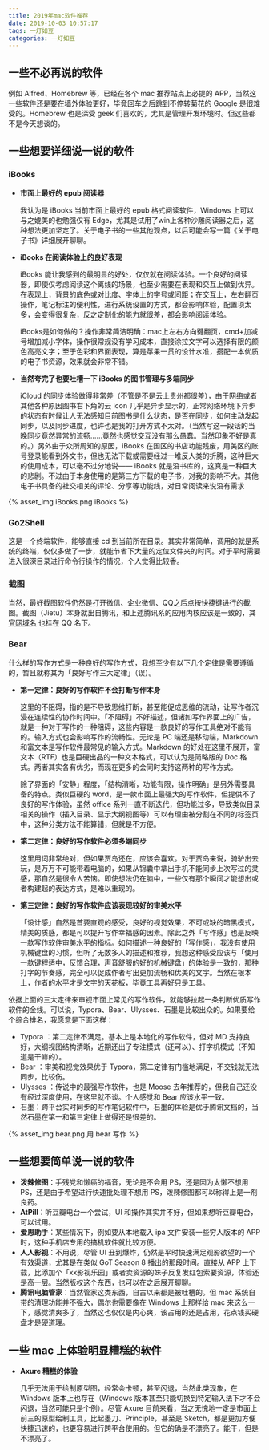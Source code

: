 ```yaml
---
title: 2019年mac软件推荐
date: 2019-10-03 10:57:17
tags: 一灯如豆
categories: 一灯如豆
---
```


## 一些不必再说的软件

例如 Alfred、Homebrew 等，已经在各个 mac 推荐站点上必提的 APP，当然这一些软件还是要在墙外体验更好，毕竟回车之后跳到不停转菊花的 Google 是很难受的。Homebrew 也是深受 geek 们喜欢的，尤其是管理开发环境时。但这些都不是今天想谈的。



## 一些想要详细说一说的软件



### iBooks

- **市面上最好的 epub 阅读器**

  我认为是 iBooks 当前市面上最好的 epub 格式阅读软件，Windows 上可以与之媲美的也勉强仅有 Edge，尤其是试用了win上各种沙雕阅读器之后，这种想法更加坚定了。关于电子书的一些其他观点，以后可能会写一篇《关于电子书》详细展开聊聊。

- **iBooks 在阅读体验上的良好表现**

  iBooks 能让我感到的最明显的好处，仅仅就在阅读体验。一个良好的阅读器，即使仅考虑阅读这个离线的场景，也至少需要在表现和交互上做到优异。在表现上，背景的底色或对比度、字体上的字号或间距；在交互上，左右翻页操作，笔记标注的便利性，进行系统设置的方式，都会影响体验，配置项太多，会变得很复杂，反之定制化的能力就很差，都会影响阅读体验。

  iBooks是如何做的？操作非常简洁明确：mac上左右方向键翻页，cmd+加减号增加减小字体，操作很常规没有学习成本，直接涂拉文字可以选择有限的颜色高亮文字；至于色彩和界面表现，算是苹果一贯的设计水准，搭配一本优质的电子书资源，效果就会非常不错。

- **当然夸完了也要吐槽一下 iBooks 的图书管理与多端同步**

  iCloud 的同步体验做得非常差（不管是不是云上贵州都很差），由于网络或者其他各种原因图书右下角的云 icon 几乎是异步显示的，正常网络环境下异步的状态有时候让人无法感知目前图书是什么状态，是否在同步，如何主动发起同步，以及同步进度，也许也是我的打开方式不太对。（当然写这一段话的当晚同步竟然异常的流畅……竟然也感觉交互没有那么愚蠢。当然印象不好是真的。）另外由于众所周知的原因，iBooks 在国区的书店功能残废，用美区的账号登录能看到外文书，但也无法下载或需要经过一堆反人类的折腾，这种巨大的使用成本，可以毫不过分地说—— iBooks 就是没书库的，这真是一种巨大的悲剧。不过由于本身使用的是第三方下载的电子书，对我的影响不大。其他电子书具备的社交相关的评论、分享等功能线，对日常阅读来说没有需求

{% asset_img iBooks.png iBooks %}



### Go2Shell

这是一个终端软件，能够直接 cd 到当前所在目录。其实非常简单，调用的就是系统的终端，仅仅多做了一步，就能节省下大量的定位文件夹的时间。对于平时需要进入很深目录进行命令行操作的情况，个人觉得比较香。



### 截图

当然，最好截图软件仍然是打开微信、企业微信、QQ之后点按快捷键进行的截图。截图（Jietu）本身就出自腾讯，和上述腾讯系的应用内核应该是一致的，其 [官网域名](https://jietu.qq.com/) 也挂在 QQ 名下。



### Bear

什么样的写作方式是一种良好的写作方式，我想至少有以下几个定律是需要遵循的，暂且就称其为「良好写作三大定律」（误）。

- **第一定律：良好的写作软件不会打断写作本身**
  
  这里的不阻碍，指的是不导致思维打断，甚至能促成思维的流动，让写作者沉浸在连续性的协作时间中。「不阻碍」不好描述，但诸如写作界面上的广告，就是一种对于写作的一种阻碍，这些内容是一款良好的写作工具绝对不能有的。输入方式也会影响写作的流畅性。无论是 PC 端还是移动端，Markdown 和富文本是写作软件最常见的输入方式。Markdown 的好处在这里不展开，富文本（RTF）也是巨硬出品的一种文本格式，可以认为是简略版的 Doc 格式。两者其实各有优劣，而现在更多的会同时支持这两种的写作方式。
  
  除了界面的「安静」程度，「结构清晰，功能有限，操作明确」是另外需要具备的特点。类似巨硬的 word，是一款市面上最强大的写作软件，但提供不了良好的写作体验，虽然 office 系列一直不断迭代，但功能过多，导致类似目录相关的操作（插入目录、显示大纲视图等）可以有理由被分割在不同的标签页中，这种分类方法不能算错，但就是不方便。

- **第二定律：良好的写作软件必须多端同步**

  这里用词非常绝对，但如果贾岛还在，应该会喜欢。对于贾岛来说，骑驴出去玩，是万万不可能带着电脑的，如果从锦囊中拿出手机不能同步上次写过的灵感，那自然是很令人苦恼。即使想法仍在脑中，一些仅有那个瞬间才能想出或者构建起的表达方式，是难以重现的。

- **第三定律：良好的写作软件应该表现较好的审美水平**

  「设计感」自然是首要直观的感受，良好的视觉效果，不可或缺的暗黑模式，精美的质感，都是可以提升写作幸福感的因素。除此之外「写作感」也是反映一款写作软件审美水平的指标。如何描述一种良好的「写作感」，我没有使用机械键盘的习惯，但听了无数多人的描述和推荐，我想这种感受应该与「使用一款键程适中，反馈合理，声音舒服的好的机械键盘」的体验是一致的，那种打字的节奏感，完全可以促成作者写出更加流畅和优美的文字。当然在根本上，作者的水平才是文字的天花板，毕竟工具再好只是工具。

依据上面的三大定律来审视市面上常见的写作软件，就能够拉起一条判断优质写作软件的金线。可以说，Typora、Bear、Ulysses、石墨是比较出众的。如果要给个综合排名，我愿意是下面这样：
- Typora ：第二定律不满足。基本上是本地化的写作软件，但对 MD 支持良好，大纲视图结构清晰，近期还出了专注模式（还可以）、打字机模式（不知道是干嘛的）。
- Bear ：审美和视觉效果优于 Typora，第二定律有门槛地满足，不交钱就无法同步，比较伤。
- Ulysses ：传说中的最强写作软件，也是 Moose 去年推荐的，但我自己还没有经过深度使用，在这里就不谈。个人感觉和 Bear 应该水平一致。
- 石墨：跨平台实时同步的写作笔记软件中，石墨的体验是优于腾讯文档的，当然石墨在第一和第三定律上做得还是很差的。

{% asset_img bear.png 用 bear 写作 %}



## 一些想要简单说一说的软件


- **泼辣修图**：手残党和懒癌的福音，无论是不会用 PS，还是因为太懒不想用 PS，还是由于希望进行快速批处理不想用 PS，泼辣修图都可以称得上是一剂良药。
- **AtPill**：听豆瓣电台一个尝试，UI 和操作其实并不好，但如果想听豆瓣电台，可以试用。
- **爱思助手**：某些情况下，例如要从本地载入 ipa 文件安装一些穷人版本的 APP 时，这种手机店专用的搞机软件就比较方便。
- **人人影视**：不用说，尽管 UI 丑到爆炸，仍然是平时快速满足观影欲望的一个有效渠道，尤其是在类似 GoT Season 8 播出的那段时间。直接从 APP 上下载，比添加个「xx影视乐园」或者卖资源的妹子反复发红包索要资源，体验还是高一层。当然版权这个东西，也可以在之后展开聊聊。
- **腾讯电脑管家**：当然管家这类东西，自古以来都是被吐槽的。但 mac 系统自带的清理功能并不强大，偶尔也需要像在 Windows 上那样给 mac 来这么一下，感觉清爽多了，当然这也仅仅是内心爽，该占用的还是占用，花点钱买硬盘才是硬道理。



## 一些 mac 上体验明显糟糕的软件


- **Axure 糟糕的体验**

  几乎无法用于绘制原型图，经常会卡顿，甚至闪退，当然此类现象，在 Windows 版本上也存在（Windows 版本甚至只能切换到特定输入法下才不会闪退，当然可能只是个例）。尽管 Axure 目前来看，当之无愧地一定是市面上前三的原型绘制工具，比起墨刀、Principle，甚至是 Sketch，都是更加方便快捷迅速的，也更容易进行跨平台使用的。但它的确是不漂亮了。能干，但是不漂亮了。
